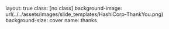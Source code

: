 layout: true
class: [no class]
background-image: url(../../assets/images/slide_templates/HashiCorp-ThankYou.png)
background-size: cover
name: thanks

